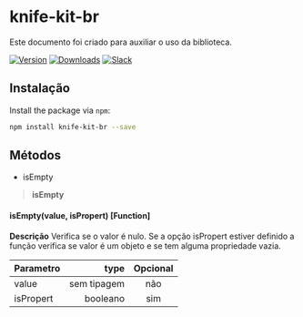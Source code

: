 # knife-kit-br

Este documento foi criado para auxiliar o uso da biblioteca.

[![Version](https://img.shields.io/npm/v/knife-kit-br.svg)](https://www.npmjs.com/package/knife-kit-br)
[![Downloads](https://img.shields.io/npm/dm/knife-kit-br.svg)](https://www.npmjs.com/package/knife-kit-br)
[![Slack](https://slack.bri.im/badge.svg)](https://slack.bri.im)


## Instalação

Install the package via `npm`:

```sh
npm install knife-kit-br --save
```

Métodos
-------------
 - isEmpty

> **isEmpty**

#### isEmpty(value, isPropert) [Function]

 **Descrição**
Verifica se o valor é nulo. Se a opção isPropert estiver definido a função verifica se valor é um objeto e se tem alguma propriedade vazia.

| Parametro     | type 			| Opcional  |
| :-------      | ----:			| :---: 	|
| value    		| sem tipagem	|  não	 	|
| isPropert     | booleano		|  sim  	|
